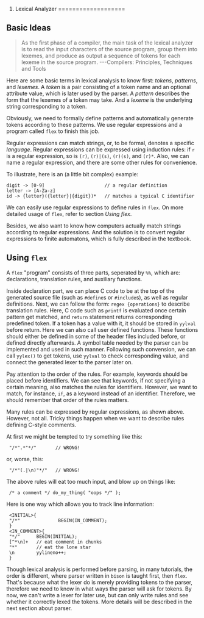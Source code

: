 1. Lexical Analyzer
===================

## Basic Ideas

> As the first phase of a compiler, the main task of the lexical
> analyzer is to read the input characters of the source program,
> group them into lexemes, and produce as output a sequence of tokens
> for each lexeme in the source program. ---Compilers: Principles,
> Techniques and Tools

Here are some basic terms in lexical analysis to know first: *tokens*,
*patterns*, and *lexemes*. A *token* is a pair consisting of a token
name and an optional attribute value, which is later used by the
parser. A *pattern* describes the form that the lexemes of a token may
take. And a *lexeme* is the underlying string corresponding to a
token.

Obviously, we need to formally define patterns and automatically
generate tokens according to these patterns. We use regular
expressions and a program called `flex` to finish this job.

Regular expressions can match strings, or, to be formal, denotes a
specific *language*. Regular expressions can be expressed using
induction rules: if `r` is a regular expression, so is `(r)`,
`(r)|(s)`, `(r)(s)`, and `(r)*`. Also, we can name a regular
expression, and there are some other rules for convenience.

To illustrate, here is an (a little bit complex) example:

    digit -> [0-9]                      // a regular definition
    letter -> [A-Za-z]
    id -> {letter}({letter}|{digit})*   // matches a typical C identifier

We can easily use regular expressions to define rules in `flex`. On
more detailed usage of `flex`, refer to section *Using flex*.

Besides, we also want to know how computers actually match strings
according to regular expressions. And the solution is to convert
regular expressions to finite automatons, which is fully described in
the textbook.

## Using `flex`

A `flex` "program" consists of three parts, seperated by `%%`, which
are: declarations, translation rules, and auxiliary functions.

Inside declaration part, we can place C code to be at the top of the
generated source file (such as `#define`s or `#include`s), as well as
regular definitions. Next, we can follow the form: `regex
{operations}` to describe translation rules. Here, C code such as
`printf` is evaluated once certain pattern get matched, and `return`
statement returns corresponding predefined token. If a token has a
value with it, it should be stored in `yylval` before return. Here we
can also call user defined functions. These functions should either be
defined in some of the header files included before, or defined
directly afterwards. A symbol table needed by the parser can be
implemented and used in such manner. Following such convension, we can
call `yylex()` to get tokens, use `yylval` to check corresponding
value, and connect the generated lexer to the parser later on.

Pay attention to the order of the rules. For example, keywords should
be placed before identifiers. We can see that keywords, if not
specifying a certain meaning, also matches the rules for
identifiers. However, we want to match, for instance, `if`, as a
keyword instead of an identifier. Therefore, we should remember that
order of the rules matters.

Many rules can be expressed by regular expressions, as shown above.
However, not all. Tricky things happen when we want to describe rules
defining C-style comments.

At first we might be tempted to try something like this:

     "/*".*"*/"       // WRONG!

or, worse, this:

     "/*"(.|\n)"*/"   // WRONG!

The above rules will eat too much input, and blow up on things like:

     /* a comment */ do_my_thing( "oops */" );

Here is one way which allows you to track line information:

     <INITIAL>{
     "/*"              BEGIN(IN_COMMENT);
     }
     <IN_COMMENT>{
     "*/"      BEGIN(INITIAL);
     [^*\n]+   // eat comment in chunks
     "*"       // eat the lone star
     \n        yylineno++;
     }

Though lexical analysis is performed before parsing, in many
tutorials, the order is different, where parser written in `bison` is
taught first, then `flex`. That's because what the lexer do is merely
providing tokens to the parser, therefore we need to know in what ways
the parser will ask for tokens. By now, we can't write a lexer for
later use, but can only write rules and see whether it correctly lexed
the tokens. More details will be described in the next section about
parser.
